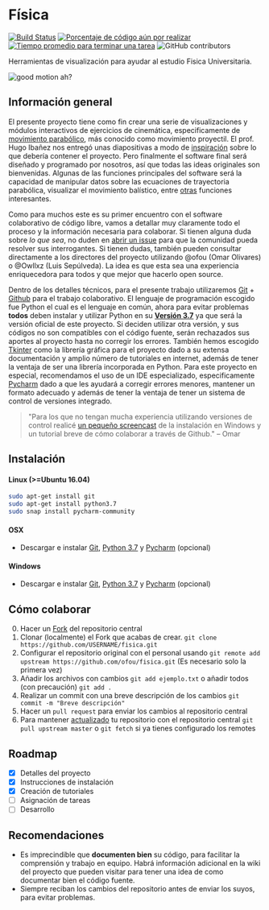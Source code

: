 Física
======
[![Build Status](https://travis-ci.org/ofou/PhysicsUCM.svg?branch=master)](https://travis-ci.org/ofou/fisica)
[![Porcentaje de código aún por realizar](http://isitmaintained.com/badge/open/ofou/physicsucm.svg)](https://github.com/ofou/fisica/issues "Percentage of issues still open")
[![Tiempo promedio para terminar una tarea](http://isitmaintained.com/badge/resolution/ofou/physicsucm.svg)](https://github.com/ofou/fisica/issues?q=is%3Aissue+is%3Aclosed "Average time to resolve an issue")
![GitHub contributors](https://img.shields.io/github/contributors/ofou/fisica.svg)

Herramientas de visualización para ayudar al estudio Fisica Universitaria. 

![good motion ah?](http://i407.photobucket.com/albums/pp152/miniman796/Pivot/BasketballShot.gif)

Información general
-------------------

El presente proyecto tiene como fin crear una serie de visualizaciones y módulos interactivos de ejercicios de cinemática, especificamente de [movimiento parabólico](https://es.wikipedia.org/wiki/Movimiento_parab%C3%B3lico), más conocido como movimiento proyectil. El prof. Hugo Ibañez nos entregó unas diapositivas a modo de [inspiración](https://github.com/ofou/fisica/raw/master/docs/PROYECTO%20SOFTWARE%20PROYECTIL%20-%20PRESENTACION%20-%20HUGO.ppsx) sobre lo que debería contener el proyecto. Pero finalmente el software final será diseñado y programado por nosotros, así que todas las ideas originales son bienvenidas. Algunas de las funciones principales del software será la capacidad de manipular datos sobre las ecuaciones de trayectoria parabólica, visualizar el movimiento balístico, entre [otras](https://github.com/ofou/fisica/issues) funciones interesantes.

Como para muchos este es su primer encuentro con el software colaborativo de código libre, vamos a detallar muy claramente todo el proceso y la información necesaria para colaborar. Si tienen alguna duda sobre _lo que sea_, no duden en [abrir un issue](https://github.com/ofou/fisica/issues/new) para que la comunidad pueda resolver sus interrogantes. Si tienen dudas, también pueden consultar directamente a los directores del proyecto utilizando @ofou (Omar Olivares) o @Owllxz (Luis Sepúlveda). La idea es que esta sea una experiencia enriquecedora para todos y que mejor que hacerlo open source. 

Dentro de los detalles técnicos, para el presente trabajo utilizaremos [Git](https://git-scm.com/downloads) + [Github](https://github.com/join) para el trabajo colaborativo. El lenguaje de programación escogido fue Python el cual es el lenguaje en común, ahora para evitar problemas **todos** deben instalar y utilizar Python en su [**Versión 3.7**](https://www.python.org/downloads/release/python-370/) ya que será la versión oficial de este proyecto. Si deciden utilizar otra versión, y sus códigos no son compatibles con el código fuente, serán rechazados sus aportes al proyecto hasta no corregir los errores. También hemos escogido [Tkinter](https://docs.python.org/3.7/library/tk.html) como la librería gráfica para el proyecto dado a su extensa documentación y amplio número de tutoriales en internet, además de tener la ventaja de ser una librería incorporada en Python. Para este proyecto en especial, recomendamos el uso de un IDE especializado, especificamente [Pycharm](https://www.jetbrains.com/pycharm/) dado a que les ayudará a corregir errores menores, mantener un formato adecuado y además de tener la ventaja de tener un sistema de control de versiones integrado. 

> "Para los que no tengan mucha experiencia utilizando versiones de control realicé [un pequeño screencast](https://youtu.be/DKuHYdk4LAg) de la instalación en Windows y un tutorial breve de cómo colaborar a través de Github." – Omar

Instalación
------------
#### Linux (>=Ubuntu 16.04)
```bash
sudo apt-get install git
sudo apt-get install python3.7
sudo snap install pycharm-community
```

#### OSX
* Descargar e instalar [Git](https://git-scm.com/downloads), [Python 3.7](https://www.python.org/downloads/release/python-370/) y [Pycharm](https://www.jetbrains.com/pycharm/) (opcional)

#### Windows
* Descargar e instalar [Git](https://git-scm.com/downloads), [Python 3.7](https://www.python.org/downloads/release/python-370/) y [Pycharm](https://www.jetbrains.com/pycharm/) (opcional)

Cómo colaborar
--------------
0. Hacer un [Fork](https://guides.github.com/activities/forking/) del repositorio central
1. Clonar (localmente) el Fork que acabas de crear. `git clone https://github.com/USERNAME/fisica.git`
2. Configurar el repositorio original con el personal usando `git remote add upstream https://github.com/ofou/fisica.git` (Es necesario solo la primera vez)
2. Añadir los archivos con cambios `git add ejemplo.txt` o añadir todos (con precaución) `git add .`
3. Realizar un commit con una breve descripción de los cambios `git commit -m "Breve descripción"`
4. Hacer un `pull request` para enviar los cambios al repositorio central
5. Para mantener [actualizado](https://www.youtube.com/watch?v=o-2fvj7GsOQ) tu repositorio con el repositorio central `git pull upstream master` o `git fetch` si ya tienes configurado los remotes

Roadmap
-------
- [x] Detalles del proyecto
- [x] Instrucciones de instalación
- [x] Creación de tutoriales
- [ ] Asignación de tareas
- [ ] Desarrollo

Recomendaciones
---------------
* Es imprecindible que **documenten bien** su código, para facilitar la comprensión y trabajo en equipo. Habrá información adicional en la wiki del proyecto que pueden visitar para tener una idea de como documentar bien el código fuente.
* Siempre reciban los cambios del repositorio antes de enviar los suyos, para evitar problemas.

